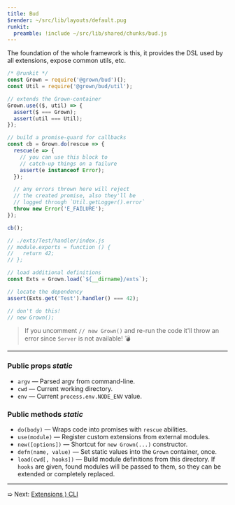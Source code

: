 ```yaml
---
title: Bud
$render: ~/src/lib/layouts/default.pug
runkit:
  preamble: !include ~/src/lib/shared/chunks/bud.js
---
```


The foundation of the whole framework is this, it provides the DSL
used by all extensions, expose common utils, etc.

```js
/* @runkit */
const Grown = require('@grown/bud')();
const Util = require('@grown/bud/util');

// extends the Grown-container
Grown.use(($, util) => {
  assert($ === Grown);
  assert(util === Util);
});

// build a promise-guard for callbacks
const cb = Grown.do(rescue => {
  rescue(e => {
    // you can use this block to
    // catch-up things on a failure
    assert(e instanceof Error);
  });

  // any errors thrown here will reject
  // the created promise, also they'll be
  // logged through `Util.getLogger().error`
  throw new Error('E_FAILURE');
});

cb();

// ./exts/Test/handler/index.js
// module.exports = function () {
//   return 42;
// };

// load additional definitions
const Exts = Grown.load(`${__dirname}/exts`);

// locate the dependency
assert(Exts.get('Test').handler() === 42);

// don't do this!
// new Grown();
```

> If you uncomment `// new Grown()` and re-run the code it'll throw an error since `Server` is not available! 💣

---

### Public props <var>static</var>

- `argv` &mdash; Parsed argv from command-line.
- `cwd` &mdash; Current working directory.
- `env` &mdash; Current `process.env.NODE_ENV` value.

### Public methods <var>static</var>

- `do(body)` &mdash; Wraps code into promises with `rescue` abilities.
- `use(module)` &mdash; Register custom extensions from external modules.
- `new([options])` &mdash; Shortcut for `new Grown(...)` constructor.
- `defn(name, value)` &mdash; Set static values into the `Grown` container, once.
- `load(cwd[, hooks])` &mdash; Build module definitions from this directory.
  If `hooks` are given, found modules will be passed to them, so they can be
  extended or completely replaced.

---

➯ Next: [Extensions &rangle; CLI](./docs/extensions/cli)
